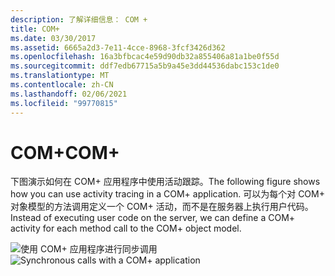 ```yaml
---
description: 了解详细信息： COM +
title: COM+
ms.date: 03/30/2017
ms.assetid: 6665a2d3-7e11-4cce-8968-3fcf3426d362
ms.openlocfilehash: 16a3bfbcac4e59d90db32a855406a81a1be0f55d
ms.sourcegitcommit: ddf7edb67715a5b9a45e3dd44536dabc153c1de0
ms.translationtype: MT
ms.contentlocale: zh-CN
ms.lasthandoff: 02/06/2021
ms.locfileid: "99770815"
---
```

# <a name="com"></a><span data-ttu-id="20ca5-103">COM+</span><span class="sxs-lookup"><span data-stu-id="20ca5-103">COM+</span></span>

<span data-ttu-id="20ca5-104">下图演示如何在 COM+ 应用程序中使用活动跟踪。</span><span class="sxs-lookup"><span data-stu-id="20ca5-104">The following figure shows how you can use activity tracing in a COM+ application.</span></span> <span data-ttu-id="20ca5-105">可以为每个对 COM+ 对象模型的方法调用定义一个 COM+ 活动，而不是在服务器上执行用户代码。</span><span class="sxs-lookup"><span data-stu-id="20ca5-105">Instead of executing user code on the server, we can define a COM+ activity for each method call to the COM+ object model.</span></span>  
  
 <span data-ttu-id="20ca5-106">![使用 COM&#43; 应用程序进行同步调用](media/com-tracing.gif "Com + 跟踪")</span><span class="sxs-lookup"><span data-stu-id="20ca5-106">![Synchronous calls with a COM&#43; application](media/com-tracing.gif "Com+Tracing")</span></span>
